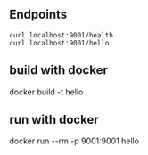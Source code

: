 ## Endpoints
`curl localhost:9001/health`  
`curl localhost:9001/hello`

## build with docker
docker build -t hello .  

## run with docker
docker run --rm -p 9001:9001 hello
